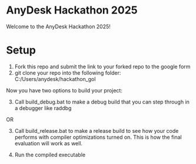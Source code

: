 # AnyDesk Hackathon 2025

Welcome to the AnyDesk Hackathon 2025!

# Setup

1. Fork this repo and submit the link to your forked repo to the google form
2. git clone your repo into the following folder: C:/Users/anydesk/hackathon_gol

Now you have two options to build your project:

3. Call build_debug.bat to make a debug build that you can step through in a debugger like raddbg

OR

3. Call build_release.bat to make a release build to see how your code performs with compiler optimizations turned on.
This is how the final evaluation will work as well.

4. Run the compiled executable
